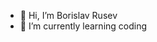 - 👋 Hi, I’m Borislav Rusev
- 🌱 I’m currently learning coding



<!---
BorislavRusev/BorislavRusev is a ✨ special ✨ repository because its `README.md` (this file) appears on your GitHub profile.
You can click the Preview link to take a look at your changes.
--->

